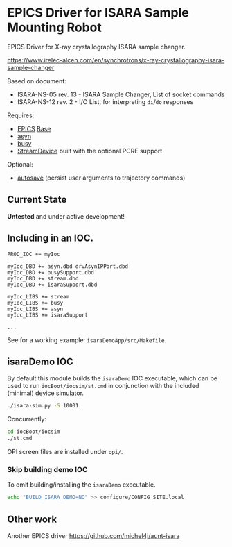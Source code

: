 # EPICS Driver for ISARA Sample Mounting Robot

EPICS Driver for X-ray crystallography ISARA sample changer.

https://www.irelec-alcen.com/en/synchrotrons/x-ray-crystallography-isara-sample-changer

Based on document:

- ISARA-NS-05 rev. 13 - ISARA Sample Changer, List of socket commands
- ISARA-NS-12 rev. 2  - I/O List, for interpreting `di`/`do` responses

Requires:

- [EPICS](https://epics-controls.org/) [Base](https://epics.anl.gov/)
- [asyn](https://epics-modules.github.io/master/asyn/)
- [busy](https://github.com/epics-modules/busy)
- [StreamDevice](https://paulscherrerinstitute.github.io/StreamDevice/) built with the optional PCRE support

Optional:

- [autosave](https://github.com/epics-modules/autosave) (persist user arguments to trajectory commands)

## Current State

**Untested** and under active development!

## Including in an IOC.

```make
PROD_IOC += myIoc

myIoc_DBD += asyn.dbd drvAsynIPPort.dbd
myIoc_DBD += busySupport.dbd
myIoc_DBD += stream.dbd
myIoc_DBD += isaraSupport.dbd

myIoc_LIBS += stream
myIoc_LIBS += busy
myIoc_LIBS += asyn
myIoc_LIBS += isaraSupport

...
```

See for a working example: `isaraDemoApp/src/Makefile`.

## isaraDemo IOC

By default this module builds the `isaraDemo` IOC executable,
which can be used to run `iocBoot/iocsim/st.cmd` in conjunction
with the included (minimal) device simulator.

```sh
./isara-sim.py -S 10001
```

Concurrently:

```sh
cd iocBoot/iocsim
./st.cmd
```

OPI screen files are installed under `opi/`.

### Skip building demo IOC

To omit building/installing the `isaraDemo` executable.

```sh
echo "BUILD_ISARA_DEMO=NO" >> configure/CONFIG_SITE.local
```

## Other work

Another EPICS driver https://github.com/michel4j/aunt-isara
